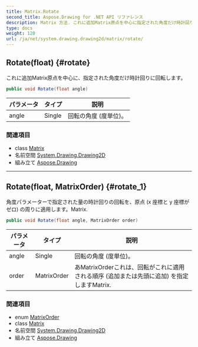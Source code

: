 ```yaml
---
title: Matrix.Rotate
second_title: Aspose.Drawing for .NET API リファレンス
description: Matrix 方法. これに追加Matrix原点を中心に指定された角度だけ時計回りに回転します
type: docs
weight: 120
url: /ja/net/system.drawing.drawing2d/matrix/rotate/
---
```

## Rotate(float) {#rotate}

これに追加Matrix原点を中心に、指定された角度だけ時計回りに回転します。

```csharp
public void Rotate(float angle)
```

| パラメータ | タイプ | 説明 |
| --- | --- | --- |
| angle | Single | 回転の角度 (度単位)。 |

### 関連項目

* class [Matrix](../)
* 名前空間 [System.Drawing.Drawing2D](../../matrix/)
* 組み立て [Aspose.Drawing](../../../)

---

## Rotate(float, MatrixOrder) {#rotate_1}

角度パラメーターで指定された量の時計回りの回転を、原点 (x 座標と y 座標がゼロ) の周りに適用します。Matrix.

```csharp
public void Rotate(float angle, MatrixOrder order)
```

| パラメータ | タイプ | 説明 |
| --- | --- | --- |
| angle | Single | 回転の角度 (度単位)。 |
| order | MatrixOrder | あMatrixOrderこれは、回転がこれに適用される順序 (追加または先頭に追加) を指定しますMatrix. |

### 関連項目

* enum [MatrixOrder](../../matrixorder/)
* class [Matrix](../)
* 名前空間 [System.Drawing.Drawing2D](../../matrix/)
* 組み立て [Aspose.Drawing](../../../)


